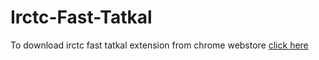 # Irctc-Fast-Tatkal

To download irctc fast tatkal extension from chrome webstore [click here](https://chrome.google.com/webstore/detail/irctc-fast-tatkal/mfjdfnldjpbjiagkjggimncjlojhfbhb)
